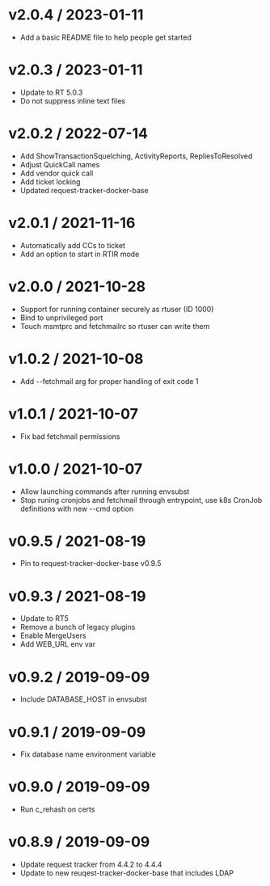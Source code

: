 
v2.0.4 / 2023-01-11
==================

  * Add a basic README file to help people get started

v2.0.3 / 2023-01-11
==================

  * Update to RT 5.0.3
  * Do not suppress inline text files

v2.0.2 / 2022-07-14
==================

  * Add ShowTransactionSquelching, ActivityReports, RepliesToResolved
  * Adjust QuickCall names
  * Add vendor quick call
  * Add ticket locking
  * Updated request-tracker-docker-base

v2.0.1 / 2021-11-16
==================

  * Automatically add CCs to ticket
  * Add an option to start in RTIR mode

v2.0.0 / 2021-10-28
==================

  * Support for running container securely as rtuser (ID 1000)
  * Bind to unprivileged port
  * Touch msmtprc and fetchmailrc so rtuser can write them

v1.0.2 / 2021-10-08
==================

  * Add --fetchmail arg for proper handling of exit code 1

v1.0.1 / 2021-10-07
==================

  * Fix bad fetchmail permissions

v1.0.0 / 2021-10-07
==================

  * Allow launching commands after running envsubst
  * Stop runing cronjobs and fetchmail through entrypoint, use k8s CronJob definitions with new --cmd option

v0.9.5 / 2021-08-19
==================

  * Pin to request-tracker-docker-base v0.9.5

v0.9.3 / 2021-08-19
==================

  * Update to RT5
  * Remove a bunch of legacy plugins
  * Enable MergeUsers
  * Add WEB_URL env var

v0.9.2 / 2019-09-09
==================

  * Include DATABASE_HOST in envsubst

v0.9.1 / 2019-09-09
==================

  * Fix database name environment variable

v0.9.0 / 2019-09-09
==================

  * Run c_rehash on certs

v0.8.9 / 2019-09-09
==================

  * Update request tracker from 4.4.2 to 4.4.4
  * Update to new reuqest-tracker-docker-base that includes LDAP
